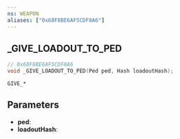 ```yaml
---
ns: WEAPON
aliases: ["0x68F8BE6AF5CDF8A6"]
---
```

## _GIVE_LOADOUT_TO_PED

```c
// 0x68F8BE6AF5CDF8A6
void _GIVE_LOADOUT_TO_PED(Ped ped, Hash loadoutHash);
```

```
GIVE_*
```

## Parameters
* **ped**:
* **loadoutHash**:

